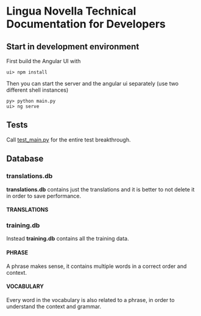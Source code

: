 # Lingua Novella Technical Documentation for Developers
## Start in development environment
First build the Angular UI with
````shell
ui> npm install
````
Then you can start the server and the angular ui separately (use two different shell instances)
````shell
py> python main.py
ui> ng serve
````

## Tests
Call [test_main.py](py/tests/test_main.py) for the entire test breakthrough.

## Database
### translations.db
**translations.db** contains just the translations and it is better to not delete it in order to save performance.
#### TRANSLATIONS

### training.db
Instead **training.db** contains all the training data.
#### PHRASE
A phrase makes sense, it contains multiple words in a correct order and context.
#### VOCABULARY
Every word in the vocabulary is also related to a phrase, in order to understand the context and grammar.
